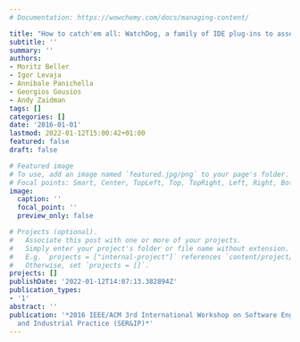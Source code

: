 ```yaml
---
# Documentation: https://wowchemy.com/docs/managing-content/

title: "How to catch'em all: WatchDog, a family of IDE plug-ins to assess testing"
subtitle: ''
summary: ''
authors:
- Moritz Beller
- Igor Levaja
- Annibale Panichella
- Georgios Gousios
- Andy Zaidman
tags: []
categories: []
date: '2016-01-01'
lastmod: 2022-01-12T15:00:42+01:00
featured: false
draft: false

# Featured image
# To use, add an image named `featured.jpg/png` to your page's folder.
# Focal points: Smart, Center, TopLeft, Top, TopRight, Left, Right, BottomLeft, Bottom, BottomRight.
image:
  caption: ''
  focal_point: ''
  preview_only: false

# Projects (optional).
#   Associate this post with one or more of your projects.
#   Simply enter your project's folder or file name without extension.
#   E.g. `projects = ["internal-project"]` references `content/project/deep-learning/index.md`.
#   Otherwise, set `projects = []`.
projects: []
publishDate: '2022-01-12T14:07:13.382894Z'
publication_types:
- '1'
abstract: ''
publication: '*2016 IEEE/ACM 3rd International Workshop on Software Engineering Research
  and Industrial Practice (SER&IP)*'
---
```

